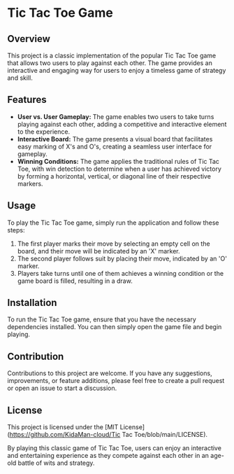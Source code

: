 # Tic Tac Toe Game

## Overview

This project is a classic implementation of the popular Tic Tac Toe game that allows two users to play against each other. The game provides an interactive and engaging way for users to enjoy a timeless game of strategy and skill.

## Features

- **User vs. User Gameplay:** The game enables two users to take turns playing against each other, adding a competitive and interactive element to the experience.
- **Interactive Board:** The game presents a visual board that facilitates easy marking of X's and O's, creating a seamless user interface for gameplay.
- **Winning Conditions:** The game applies the traditional rules of Tic Tac Toe, with win detection to determine when a user has achieved victory by forming a horizontal, vertical, or diagonal line of their respective markers.

## Usage

To play the Tic Tac Toe game, simply run the application and follow these steps:

1. The first player marks their move by selecting an empty cell on the board, and their move will be indicated by an 'X' marker.
2. The second player follows suit by placing their move, indicated by an 'O' marker.
3. Players take turns until one of them achieves a winning condition or the game board is filled, resulting in a draw.

## Installation

To run the Tic Tac Toe game, ensure that you have the necessary dependencies installed. You can then simply open the game file and begin playing.

## Contribution

Contributions to this project are welcome. If you have any suggestions, improvements, or feature additions, please feel free to create a pull request or open an issue to start a discussion.

## License

This project is licensed under the [MIT License](https://github.com/KidaMan-cloud/Tic Tac Toe/blob/main/LICENSE).

By playing this classic game of Tic Tac Toe, users can enjoy an interactive and entertaining experience as they compete against each other in an age-old battle of wits and strategy.

